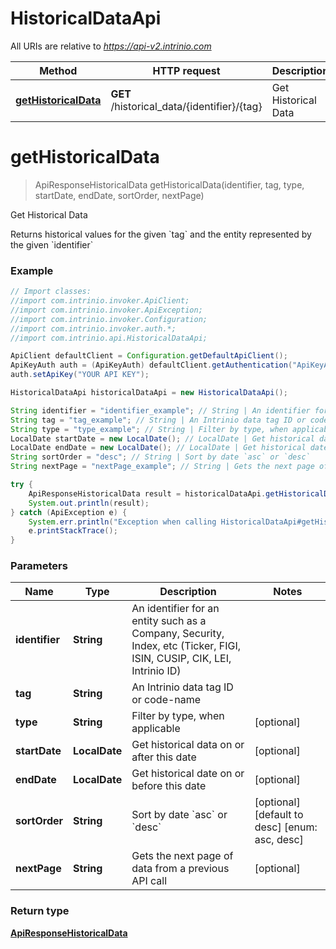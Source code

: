# HistoricalDataApi

All URIs are relative to *https://api-v2.intrinio.com*

Method | HTTP request | Description
------------- | ------------- | -------------
[**getHistoricalData**](HistoricalDataApi.md#getHistoricalData) | **GET** /historical_data/{identifier}/{tag} | Get Historical Data


<a name="getHistoricalData"></a>
# **getHistoricalData**
> ApiResponseHistoricalData getHistoricalData(identifier, tag, type, startDate, endDate, sortOrder, nextPage)

Get Historical Data

Returns historical values for the given &#x60;tag&#x60; and the entity represented by the given &#x60;identifier&#x60;

### Example
```java
// Import classes:
//import com.intrinio.invoker.ApiClient;
//import com.intrinio.invoker.ApiException;
//import com.intrinio.invoker.Configuration;
//import com.intrinio.invoker.auth.*;
//import com.intrinio.api.HistoricalDataApi;

ApiClient defaultClient = Configuration.getDefaultApiClient();
ApiKeyAuth auth = (ApiKeyAuth) defaultClient.getAuthentication("ApiKeyAuth");
auth.setApiKey("YOUR API KEY");

HistoricalDataApi historicalDataApi = new HistoricalDataApi();

String identifier = "identifier_example"; // String | An identifier for an entity such as a Company, Security, Index, etc (Ticker, FIGI, ISIN, CUSIP, CIK, LEI, Intrinio ID)
String tag = "tag_example"; // String | An Intrinio data tag ID or code-name
String type = "type_example"; // String | Filter by type, when applicable
LocalDate startDate = new LocalDate(); // LocalDate | Get historical data on or after this date
LocalDate endDate = new LocalDate(); // LocalDate | Get historical date on or before this date
String sortOrder = "desc"; // String | Sort by date `asc` or `desc`
String nextPage = "nextPage_example"; // String | Gets the next page of data from a previous API call

try {
    ApiResponseHistoricalData result = historicalDataApi.getHistoricalData(identifier, tag, type, startDate, endDate, sortOrder, nextPage);
    System.out.println(result);
} catch (ApiException e) {
    System.err.println("Exception when calling HistoricalDataApi#getHistoricalData");
    e.printStackTrace();
}
```

### Parameters

Name | Type | Description  | Notes
------------- | ------------- | ------------- | -------------
 **identifier** | **String**| An identifier for an entity such as a Company, Security, Index, etc (Ticker, FIGI, ISIN, CUSIP, CIK, LEI, Intrinio ID) |
 **tag** | **String**| An Intrinio data tag ID or code-name |
 **type** | **String**| Filter by type, when applicable | [optional]
 **startDate** | **LocalDate**| Get historical data on or after this date | [optional]
 **endDate** | **LocalDate**| Get historical date on or before this date | [optional]
 **sortOrder** | **String**| Sort by date &#x60;asc&#x60; or &#x60;desc&#x60; | [optional] [default to desc] [enum: asc, desc]
 **nextPage** | **String**| Gets the next page of data from a previous API call | [optional]

### Return type

[**ApiResponseHistoricalData**](ApiResponseHistoricalData.md)

